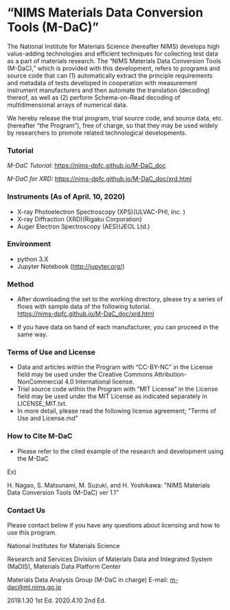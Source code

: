 # “NIMS Materials Data Conversion Tools (M-DaC)”

The National Institute for Materials Science (hereafter NIMS) develops high value-adding technologies and efficient techniques for collecting test data as a part of materials research. The “NIMS Materials Data Conversion Tools (M-DaC),” which is provided with this development, refers to programs and source code that can (1) automatically extract the principle requirements and metadata of tests developed in cooperation with measurement instrument manufacturers and then automate the translation (decoding) thereof, as well as (2) perform Schema-on-Read decoding of multidimensional arrays of numerical data. 

We hereby release the trial program, trial source code, and source data, etc. (hereafter “the Program”), free of charge, so that they may be used widely by researchers to promote related technological developments.

### Tutorial

 *M-DaC Tutorial:* https://nims-dpfc.github.io/M-DaC_doc
 
 *M-DaC for XRD:*  https://nims-dpfc.github.io/M-DaC_doc/xrd.html

### Instruments (As of April. 10, 2020) 

* X-ray Photoelectron Spectroscopy (XPS)(ULVAC-PHI, Inc. )
* X-ray Diffraction (XRD)(Rigaku Corporation)
* Auger Electron Spectroscopy (AES)(JEOL Ltd.)


### Environment

* python 3.X
* Jupyter Notebook (http://jupyter.org/)


### Method

* After downloading the set to the working directory, please try a series of flows with sample data of the following tutorial.<br />
 https://nims-dpfc.github.io/M-DaC_doc/xrd.html   

* If you have data on hand of each manufacturer, you can proceed in the same way.



### Terms of Use and License

* Data and articles within the Program with “CC-BY-NC” in the License field may be used under the Creative Commons Attribution-NonCommercial 4.0 International license.
* Trial source code within the Program with “MIT License” in the License field may be used under the MIT License as indicated separately in LICENSE_MIT.txt. 
* In more detail, please read the following license agreement; "Terms of Use and License.md"




### How to Cite M-DaC

* Please refer to the cited example of the research and development using the M-DaC

Ex)

H. Nagao, S. Matsunami, M. Suzuki, and H. Yoshikawa: "NIMS Materials Data Conversion Tools (M-DaC) ver 1.1"



### Contact Us

Please contact below if you have any questions about licensing and how to use this program.

National Institutes for Materials Science 

  Research and Services Division of Materials Data and Integrated System (MaDIS), Materials Data Platform Center

  Materials Data Analysis Group (M-DaC in charge) E-mail: m-dac@ml.nims.go.jp


2019.1.30 1st Ed.
2020.4.10  2nd Ed.
